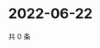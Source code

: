 # 2022-06-22

共 0 条

<!-- BEGIN WEIBO -->
<!-- 最后更新时间 Wed Jun 22 2022 18:19:52 GMT+0800 (China Standard Time) -->

<!-- END WEIBO -->
